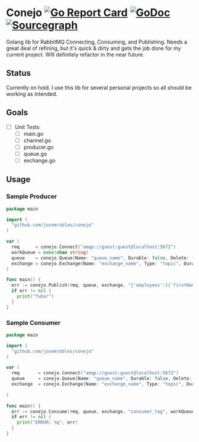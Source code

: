 # Conejo [![Go Report Card](https://goreportcard.com/badge/github.com/josemrobles/conejo)](https://goreportcard.com/report/github.com/josemrobles/conejo) [![GoDoc](https://godoc.org/github.com/josmrobles/conejo?status.svg)](https://godoc.org/github.com/josemrobles/conejo) [![Sourcegraph](https://sourcegraph.com/github.com/josemrobles/conejo/-/badge.svg)](https://sourcegraph.com/github.com/josemrobles/conejo?badge)

Golang lib for RabbitMQ Connecting, Consuming, and Publishing. Needs a great deal of refining, but it's quick & dirty and gets the job done for my current project. WIll definitely refactor in the near future.

## Status

Currently on hold. I use this lib for several personal projects so all should be working as intended. 

## Goals

* [ ] Unit Tests
  * [ ] main.go
  * [ ] channel.go
  * [ ] producer.go
  * [ ] queue.go
  * [ ] exchange.go

## Usage

### Sample Producer
```go
package main

import (
  "github.com/josemrobles/conejo"
)

var (
  rmq      = conejo.Connect("amqp://guest:guest@localhost:5672")
  workQueue = make(chan string) 
  queue    = conejo.Queue{Name: "queue_name", Durable: false, Delete: false, Exclusive: false, NoWait: false}
  exchange = conejo.Exchange{Name: "exchange_name", Type: "topic", Durable: true, AutoDeleted: false, Internal: false, NoWait: false}
)

func main() {
  err := conejo.Publish(rmq, queue, exchange, "{'employees':[{'firstName':'John','lastName':'Doe'}]}")
  if err != nil {
    print("fubar")
  }
}
```

### Sample Consumer
```go
package main

import (
  "github.com/josemrobles/conejo"
)

var (
  rmq       = conejo.Connect("amqp://guest:guest@localhost:5672")
  queue     = conejo.Queue{Name: "queue_name", Durable: false, Delete: false, Exclusive: false, NoWait: false}
  exchange  = conejo.Exchange{Name: "exchange_name", Type: "topic", Durable: true, AutoDeleted: false, Internal: false, NoWait: false}
  
)

func main() {
  err := conejo.Consume(rmq, queue, exchange, "consumer_tag", workQueue)
  if err != nil {
    print("ERROR: %q", err)
  }
}
```
